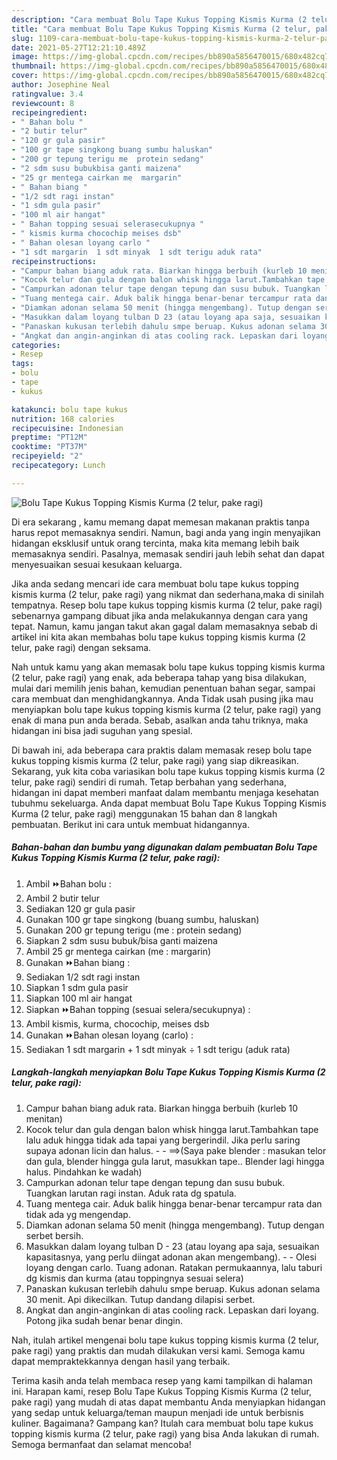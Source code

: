 ```yaml
---
description: "Cara membuat Bolu Tape Kukus Topping Kismis Kurma (2 telur, pake ragi) yang enak Untuk Jualan"
title: "Cara membuat Bolu Tape Kukus Topping Kismis Kurma (2 telur, pake ragi) yang enak Untuk Jualan"
slug: 1109-cara-membuat-bolu-tape-kukus-topping-kismis-kurma-2-telur-pake-ragi-yang-enak-untuk-jualan
date: 2021-05-27T12:21:10.489Z
image: https://img-global.cpcdn.com/recipes/bb890a5856470015/680x482cq70/bolu-tape-kukus-topping-kismis-kurma-2-telur-pake-ragi-foto-resep-utama.jpg
thumbnail: https://img-global.cpcdn.com/recipes/bb890a5856470015/680x482cq70/bolu-tape-kukus-topping-kismis-kurma-2-telur-pake-ragi-foto-resep-utama.jpg
cover: https://img-global.cpcdn.com/recipes/bb890a5856470015/680x482cq70/bolu-tape-kukus-topping-kismis-kurma-2-telur-pake-ragi-foto-resep-utama.jpg
author: Josephine Neal
ratingvalue: 3.4
reviewcount: 8
recipeingredient:
- " Bahan bolu "
- "2 butir telur"
- "120 gr gula pasir"
- "100 gr tape singkong buang sumbu haluskan"
- "200 gr tepung terigu me  protein sedang"
- "2 sdm susu bubukbisa ganti maizena"
- "25 gr mentega cairkan me  margarin"
- " Bahan biang "
- "1/2 sdt ragi instan"
- "1 sdm gula pasir"
- "100 ml air hangat"
- " Bahan topping sesuai selerasecukupnya "
- " kismis kurma chocochip meises dsb"
- " Bahan olesan loyang carlo "
- "1 sdt margarin  1 sdt minyak  1 sdt terigu aduk rata"
recipeinstructions:
- "Campur bahan biang aduk rata. Biarkan hingga berbuih (kurleb 10 menitan)"
- "Kocok telur dan gula dengan balon whisk hingga larut.Tambahkan tape lalu aduk hingga tidak ada tapai yang bergerindil. Jika perlu saring supaya adonan licin dan halus.  ==&gt;(Saya pake blender : masukan telor dan gula, blender hingga gula larut, masukkan tape.. Blender lagi hingga halus. Pindahkan ke wadah)"
- "Campurkan adonan telur tape dengan tepung dan susu bubuk. Tuangkan larutan ragi instan. Aduk rata dg spatula."
- "Tuang mentega cair. Aduk balik hingga benar-benar tercampur rata dan tidak ada yg mengendap."
- "Diamkan adonan selama 50 menit (hingga mengembang). Tutup dengan serbet bersih."
- "Masukkan dalam loyang tulban D 23 (atau loyang apa saja, sesuaikan kapasitasnya, yang perlu diingat adonan akan mengembang).   Olesi loyang dengan carlo. Tuang adonan. Ratakan permukaannya, lalu taburi dg kismis dan kurma (atau toppingnya sesuai selera)"
- "Panaskan kukusan terlebih dahulu smpe beruap. Kukus adonan selama 30 menit. Api dikecilkan. Tutup dandang dilapisi serbet."
- "Angkat dan angin-anginkan di atas cooling rack. Lepaskan dari loyang. Potong jika sudah benar benar dingin."
categories:
- Resep
tags:
- bolu
- tape
- kukus

katakunci: bolu tape kukus 
nutrition: 168 calories
recipecuisine: Indonesian
preptime: "PT12M"
cooktime: "PT37M"
recipeyield: "2"
recipecategory: Lunch

---
```



![Bolu Tape Kukus Topping Kismis Kurma (2 telur, pake ragi)](https://img-global.cpcdn.com/recipes/bb890a5856470015/680x482cq70/bolu-tape-kukus-topping-kismis-kurma-2-telur-pake-ragi-foto-resep-utama.jpg)

Di era  sekarang , kamu memang dapat memesan makanan praktis tanpa harus repot memasaknya sendiri. Namun, bagi anda yang ingin menyajikan hidangan eksklusif untuk orang tercinta, maka kita memang lebih baik memasaknya sendiri. Pasalnya, memasak sendiri jauh lebih sehat dan dapat menyesuaikan sesuai kesukaan keluarga.

Jika anda sedang mencari ide cara membuat bolu tape kukus topping kismis kurma (2 telur, pake ragi) yang nikmat dan sederhana,maka di sinilah tempatnya. Resep bolu tape kukus topping kismis kurma (2 telur, pake ragi)  sebenarnya gampang dibuat jika anda melakukannya dengan cara yang tepat. Namun, kamu jangan takut akan gagal dalam memasaknya 
sebab di artikel ini kita akan membahas bolu tape kukus topping kismis kurma (2 telur, pake ragi) dengan seksama.  



Nah untuk kamu yang akan memasak bolu tape kukus topping kismis kurma (2 telur, pake ragi) yang enak, ada beberapa tahap yang bisa dilakukan, mulai dari memilih jenis bahan, kemudian penentuan bahan segar, sampai cara membuat dan menghidangkannya. Anda Tidak usah pusing jika mau menyiapkan bolu tape kukus topping kismis kurma (2 telur, pake ragi) yang enak di mana pun anda berada. Sebab, asalkan anda  tahu triknya, maka hidangan ini bisa jadi suguhan yang spesial.

Di bawah ini, ada beberapa cara praktis  dalam memasak resep bolu tape kukus topping kismis kurma (2 telur, pake ragi) yang siap dikreasikan. Sekarang, yuk kita coba variasikan bolu tape kukus topping kismis kurma (2 telur, pake ragi) sendiri di rumah. Tetap berbahan yang sederhana, hidangan ini dapat memberi manfaat dalam membantu menjaga kesehatan tubuhmu sekeluarga. Anda dapat membuat Bolu Tape Kukus Topping Kismis Kurma (2 telur, pake ragi) menggunakan 15 bahan dan 8 langkah pembuatan. Berikut ini cara untuk membuat hidangannya.

<!--inarticleads1-->

##### Bahan-bahan dan bumbu yang digunakan dalam pembuatan Bolu Tape Kukus Topping Kismis Kurma (2 telur, pake ragi):

1. Ambil  ⏩Bahan bolu :
1. Ambil 2 butir telur
1. Sediakan 120 gr gula pasir
1. Gunakan 100 gr tape singkong (buang sumbu, haluskan)
1. Gunakan 200 gr tepung terigu (me : protein sedang)
1. Siapkan 2 sdm susu bubuk/bisa ganti maizena
1. Ambil 25 gr mentega cairkan (me : margarin)
1. Gunakan  ⏩Bahan biang :
1. Sediakan 1/2 sdt ragi instan
1. Siapkan 1 sdm gula pasir
1. Siapkan 100 ml air hangat
1. Siapkan  ⏩Bahan topping (sesuai selera/secukupnya) :
1. Ambil  kismis, kurma, chocochip, meises dsb
1. Gunakan  ⏩Bahan olesan loyang (carlo) :
1. Sediakan 1 sdt margarin + 1 sdt minyak ÷ 1 sdt terigu (aduk rata)




<!--inarticleads2-->

##### Langkah-langkah menyiapkan Bolu Tape Kukus Topping Kismis Kurma (2 telur, pake ragi):

1. Campur bahan biang aduk rata. Biarkan hingga berbuih (kurleb 10 menitan)
1. Kocok telur dan gula dengan balon whisk hingga larut.Tambahkan tape lalu aduk hingga tidak ada tapai yang bergerindil. Jika perlu saring supaya adonan licin dan halus. -  - ==&gt;(Saya pake blender : masukan telor dan gula, blender hingga gula larut, masukkan tape.. Blender lagi hingga halus. Pindahkan ke wadah)
1. Campurkan adonan telur tape dengan tepung dan susu bubuk. Tuangkan larutan ragi instan. Aduk rata dg spatula.
1. Tuang mentega cair. Aduk balik hingga benar-benar tercampur rata dan tidak ada yg mengendap.
1. Diamkan adonan selama 50 menit (hingga mengembang). Tutup dengan serbet bersih.
1. Masukkan dalam loyang tulban D - 23 (atau loyang apa saja, sesuaikan kapasitasnya, yang perlu diingat adonan akan mengembang).  -  - Olesi loyang dengan carlo. Tuang adonan. Ratakan permukaannya, lalu taburi dg kismis dan kurma (atau toppingnya sesuai selera)
1. Panaskan kukusan terlebih dahulu smpe beruap. Kukus adonan selama 30 menit. Api dikecilkan. Tutup dandang dilapisi serbet.
1. Angkat dan angin-anginkan di atas cooling rack. Lepaskan dari loyang. Potong jika sudah benar benar dingin.




Nah, itulah artikel mengenai  bolu tape kukus topping kismis kurma (2 telur, pake ragi)  yang praktis dan mudah dilakukan versi kami. Semoga kamu dapat mempraktekkannya dengan hasil yang terbaik. 

Terima kasih anda telah membaca resep yang kami tampilkan di halaman ini. Harapan kami, resep  Bolu Tape Kukus Topping Kismis Kurma (2 telur, pake ragi) yang mudah di atas dapat membantu Anda menyiapkan hidangan yang sedap untuk keluarga/teman maupun menjadi ide untuk berbisnis kuliner. Bagaimana? Gampang kan? Itulah cara membuat bolu tape kukus topping kismis kurma (2 telur, pake ragi) yang bisa Anda lakukan di rumah. Semoga bermanfaat dan selamat mencoba!

